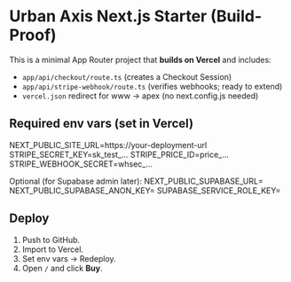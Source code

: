 # Urban Axis Next.js Starter (Build-Proof)

This is a minimal App Router project that **builds on Vercel** and includes:
- `app/api/checkout/route.ts` (creates a Checkout Session)
- `app/api/stripe-webhook/route.ts` (verifies webhooks; ready to extend)
- `vercel.json` redirect for www → apex (no next.config.js needed)

## Required env vars (set in Vercel)
NEXT_PUBLIC_SITE_URL=https://your-deployment-url
STRIPE_SECRET_KEY=sk_test_...
STRIPE_PRICE_ID=price_...
STRIPE_WEBHOOK_SECRET=whsec_...

Optional (for Supabase admin later):
NEXT_PUBLIC_SUPABASE_URL=
NEXT_PUBLIC_SUPABASE_ANON_KEY=
SUPABASE_SERVICE_ROLE_KEY=

## Deploy
1. Push to GitHub.
2. Import to Vercel.
3. Set env vars → Redeploy.
4. Open `/` and click **Buy**.
